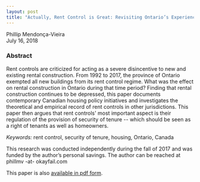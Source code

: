 ```yaml
---
layout: post
title: "Actually, Rent Control is Great: Revisiting Ontario’s Experience, the Supply of Housing, and Security of Tenure"
---
```


Phillip Mendonça-Vieira<br/>
July 16, 2018

### Abstract

Rent controls are criticized for acting as a severe disincentive to new and existing rental construction. From 1992 to 2017, the province of Ontario exempted all new buildings from its rent control regime. What was the effect on rental construction in Ontario during that time period? Finding that rental construction continues to be depressed, this paper documents contemporary Canadian housing policy initiatives and investigates the theoretical and empirical record of rent controls in other jurisdictions. This paper then argues that rent controls' most important aspect is their regulation of the provision of security of tenure -- which should be seen as a right of tenants as well as homeowners.

*Keywords:* rent control, security of tenure, housing, Ontario, Canada

This research was conducted independently during the fall of 2017 and was funded by the author’s personal savings. The author can be reached at phillmv -at- okayfail.com

This paper is also [available in pdf form](/assets/actually-rentcontrol-great-phillmv.pdf).
